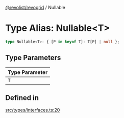 [@revolist/revogrid](README.md) / Nullable

# Type Alias: Nullable\<T\>

```ts
type Nullable<T>: { [P in keyof T]: T[P] | null };
```

## Type Parameters

| Type Parameter |
| ------ |
| `T` |

## Defined in

[src/types/interfaces.ts:20](https://github.com/revolist/revogrid/blob/e9570f9d5c0f862a9433b930661de46c89a93bd7/src/types/interfaces.ts#L20)

